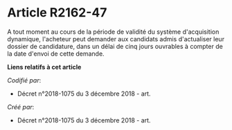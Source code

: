 # Article R2162-47

A tout moment au cours de la période de validité du système d'acquisition dynamique, l'acheteur peut demander aux candidats
admis d'actualiser leur dossier de candidature, dans un délai de cinq jours ouvrables à compter de la date d'envoi de cette
demande.

**Liens relatifs à cet article**

_Codifié par_:

  - Décret n°2018-1075 du 3 décembre 2018 - art.

_Créé par_:

  - Décret n°2018-1075 du 3 décembre 2018 - art.
